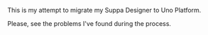 This is my attempt to migrate my Suppa Designer to Uno Platform.

Please, see the problems I've found during the process.

 